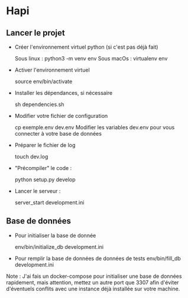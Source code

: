 Hapi
==========

Lancer le projet
---------------

- Créer l'environnement virtuel python (si c'est pas déjà fait)

    Sous linux : python3 -m venv env
    Sous macOs : virtualenv env

- Activer l'environnement virtuel

    source env/bin/activate

- Installer les dépendances, si nécessaire

    sh dependencies.sh

- Modifier votre fichier de configuration

    cp exemple.env dev.env
    Modifier les variables dev.env pour vous connecter à votre base de données

- Préparer le fichier de log

    touch dev.log

- "Précompiler" le code : 

    python setup.py develop
    
- Lancer le serveur :

    server_start development.ini


## Base de données

- Pour initialiser la base de donnée

    env/bin/initialize_db development.ini

- Pour remplir la base de données de données de tests
    env/bin/fill_db development.ini

Note : J'ai fais un docker-compose pour initialiser une base de données rapidement, mais attention, mettez un autre port que 3307 afin d'éviter d'éventuels conflits avec une instance déjà installée sur votre machine.